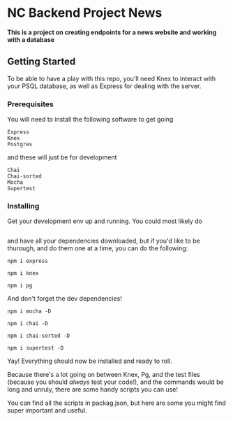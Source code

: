# NC Backend Project News

**This is a project on creating endpoints for a news website and working with a database**

## Getting Started

To be able to have a play with this repo, you'll need Knex to interact with your PSQL database, as well as Express for dealing with the server.

### Prerequisites

You will need to install the following software to get going

```
Express
Knex
Postgres
```

and these will just be for development

```
Chai
Chai-sorted
Mocha
Supertest
```

### Installing

Get your development env up and running.
You could most likely do

```npm i

```

and have all your dependencies downloaded, but if you'd like to be thurough, and do them one at a time, you can do the following:

```
npm i express
```

```
npm i knex
```

```
npm i pg
```

And don't forget the dev dependencies!

```
npm i mocha -D
```

```
npm i chai -D
```

```
npm i chai-sorted -D
```

```
npm i supertest -D
```

Yay! Everything should now be installed and ready to roll.

Because there's a lot going on between Knex, Pg, and the test files (because you should _always_ test your code!), and the commands would be long and unruly, there are some handy scripts you can use!

You can find all the scripts in packag.json, but here are some you might find super important and useful.
